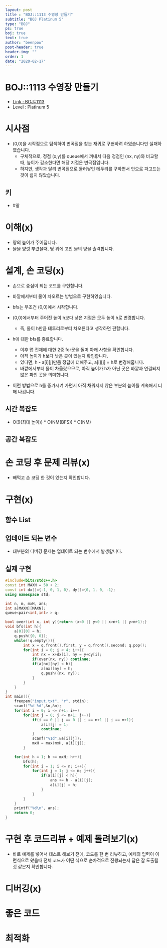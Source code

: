 ```yaml
---
layout: post
title : "BOJ::1113 수영장 만들기"
subtitle: "BOJ Platinum 5"
type: "BOJ"
ps: true
boj: true
text: true
author: "beenpow"
post-header: true
header-img: ""
order: 1
date: "2020-02-17"
---
```


# BOJ::1113 수영장 만들기
- [Link : BOJ::1113](https://www.acmicpc.net/problem/1113)
- Level : Platinum 5

# 시사점
- (0,0)을 시작점으로 탐색하여 변곡점을 찾는 재귀로 구현하려 하였습니다만 실패하였습니다.
  - 구체적으로, 정점 (x,y)를 queue에서 꺼내서 다음 정점인 (nx, ny)와 비교할때, 높이가 감소한다면
    해당 지점은 변곡점입니다.
  - 하지만, 생각과 달리 변곡점으로 둘러쌓인 테두리를 구하면서 안으로 파고드는 것이 쉽지 않았습니다.

## 키
- #땅

# 이해(x)
- 땅의 높이가 주어집니다.
- 물을 양껏 뿌렸을때, 땅 위에 고인 물의 양을 출력합니다.

# 설계, 손 코딩(x)
- 손으로 중심이 되는 코드를 구현합니다.
- 바깥에서부터 물이 차오르는 방법으로 구현하였습니다.
- bfs는 무조건 (0,0)에서 시작합니다.
- (0,0)에서부터 주어진 높이 h보다 낮은 지점은 모두 높이 h로 변경합니다.
  - 즉, 물이 h만큼 테투리로부터 차오른다고 생각하면 편합니다.
- h에 대한 bfs를 종료합니다.
  - 이후 맵 전체에 대한 2중 for문을 돌며 아래 사항을 확인합니다.
  - 아직 높이가 h보다 낮은 곳이 있는지 확인합니다.
  - 있다면, h - a[i][j]만큼 정답에 더해주고, a[i][j] = h로 변경해줍니다.
  - 바깥에서부터 물이 차올랐으므로, 아직 높이가 h가 아닌 곳은 바깥과 연결되지 않은 파인 곳을
    의미합니다.

- 이런 방법으로 h를 증가시켜 가면서 아직 채워지지 않은 부분의 높이를 계속해서 더해 나갑니다.

## 시간 복잡도
- O(9(최대 높이)) * O(NM(BFS)) * O(NM)

## 공간 복잡도

# 손 코딩 후 문제 리뷰(x)
- 빼먹고 손 코딩 한 것이 있는지 확인합니다.

# 구현(x)

## 함수 List 

## 업데이트 되는 변수
- 대부분의 디버깅 문제는 업데이트 되는 변수에서 발생합니다.

## 실제 구현 

```cpp
#include<bits/stdc++.h>
const int MAXN = 50 + 2;
const int dx[]={-1, 0, 1, 0}, dy[]={0, 1, 0, -1};
using namespace std;

int n, m, mxH, ans;
int a[MAXN][MAXN];
queue<pair<int,int> > q;

bool over(int x, int y){return (x<0 || y<0 || x>n+1 || y>m+1);}
void bfs(int h){
    a[0][0] = h;
    q.push({0, 0});
    while(!q.empty()){
        int x = q.front().first, y = q.front().second; q.pop();
        for(int i = 0; i < 4; i++){
            int nx = x+dx[i], ny = y+dy[i];
            if(over(nx, ny)) continue;
            if(a[nx][ny] < h){
                a[nx][ny] = h;
                q.push({nx, ny});
            }
        }
    }
}
int main(){
    freopen("input.txt", "r", stdin);
    scanf("%d %d",&n,&m);
    for(int i = 0; i <= n+1; i++)
        for(int j = 0; j <= m+1; j++){
            if(i == 0 || j == 0 || i == n+1 || j == m+1){
                a[i][j] = 1;
                continue;
            }
            scanf("%1d",&a[i][j]);
            mxH = max(mxH, a[i][j]);
        }

    for(int h = 1; h <= mxH; h++){
        bfs(h);
        for(int i = 1; i <= n; i++){
            for(int j = 1; j <= m; j++){
                if(a[i][j] < h){
                    ans += h - a[i][j];
                    a[i][j] = h;
                }
            }
        }
    }
    printf("%d\n", ans);
    return 0;
}
```

# 구현 후 코드리뷰 + 예제 돌려보기(x)
- 바로 예제를 넣어서 테스트 해보기 전에, 코드를 한 번 리뷰하고, 예제의 입력이 이런식으로 왔을때
  전체 코드가 어떤 식으로 순차적으로 진행되는지 답은 잘 도출될 것 같은지 확인합니다.

# 디버깅(x)

# 좋은 코드

# 최적화
